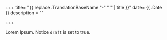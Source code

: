 +++
title= "{{ replace .TranslationBaseName "-" " " | title }}"
date= {{ .Date }}
description = ""

+++

Lorem Ipsum.
Notice `draft` is set to true.